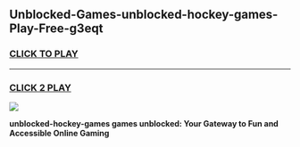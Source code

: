
## Unblocked-Games-unblocked-hockey-games-Play-Free-g3eqt
<h3>
<a href="https://premium76.site?title=unblocked-hockey-games&ref=15A">CLICK TO PLAY</a></h3>
<hr>

<h3>
<a href="https://premium76.site?title=unblocked-hockey-games&ref=15A">CLICK 2 PLAY</a>
  
</h3>

<a href="https://premium76.site?title=unblocked-hockey-games&ref=15A"><img src="https://clearcache.store/games.png"></a>


**unblocked-hockey-games games unblocked: Your Gateway to Fun and Accessible Online Gaming**
